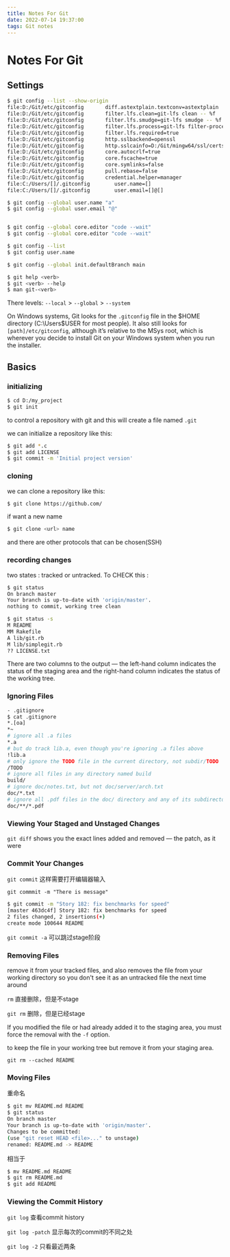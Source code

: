 ```yaml
---
title: Notes For Git
date: 2022-07-14 19:37:00
tags: Git notes
---
```


# Notes For Git

## Settings

``` bash
$ git config --list --show-origin
file:D:/Git/etc/gitconfig       diff.astextplain.textconv=astextplain
file:D:/Git/etc/gitconfig       filter.lfs.clean=git-lfs clean -- %f
file:D:/Git/etc/gitconfig       filter.lfs.smudge=git-lfs smudge -- %f
file:D:/Git/etc/gitconfig       filter.lfs.process=git-lfs filter-process
file:D:/Git/etc/gitconfig       filter.lfs.required=true
file:D:/Git/etc/gitconfig       http.sslbackend=openssl
file:D:/Git/etc/gitconfig       http.sslcainfo=D:/Git/mingw64/ssl/certs/ca-bundle.crt
file:D:/Git/etc/gitconfig       core.autocrlf=true
file:D:/Git/etc/gitconfig       core.fscache=true
file:D:/Git/etc/gitconfig       core.symlinks=false
file:D:/Git/etc/gitconfig       pull.rebase=false
file:D:/Git/etc/gitconfig       credential.helper=manager
file:C:/Users/[]/.gitconfig        user.name=[]
file:C:/Users/[]/.gitconfig        user.email=[]@[]

$ git config --global user.name "a"
$ git config --global user.email "@"


$ git config --global core.editor "code --wait"
$ git config --global core.editor "code --wait"

$ git config --list
$ git config user.name

$ git config --global init.defaultBranch main

$ git help <verb>
$ git <verb> --help
$ man git-<verb>
```

There levels: `--local` > `--global` > `--system`

On Windows systems, Git looks for the `.gitconfig` file in the $HOME directory (C:\Users\$USER for most people). It also still looks for `[path]/etc/gitconfig`, although it’s relative to the MSys root, which is wherever you decide to install Git on your Windows system when you run the installer. 

## Basics

### initializing

```bash
$ cd D:/my_project
$ git init
```

to control a repository with git and this will create a file named `.git`

we can initialize a repository like this:

```bash
$ git add *.c
$ git add LICENSE
$ git commit -m 'Initial project version'
```

### cloning

we can clone a repository like this:

```bash
$ git clone https://github.com/
```

if want a new name 

```bash
$ git clone <url> name
```

and there are other protocols that can be chosen(SSH)

### recording changes

two states : tracked or untracked. To CHECK this :

```bash
$ git status
On branch master
Your branch is up-to-date with 'origin/master'.
nothing to commit, working tree clean

$ git status -s
M README
MM Rakefile
A lib/git.rb
M lib/simplegit.rb
?? LICENSE.txt
```

There are two columns to the output — the left-hand column indicates the status of the staging area and the right-hand column indicates the status of the working tree. 

### Ignoring Files

```bash
- .gitignore
$ cat .gitignore
*.[oa]
*~
# ignore all .a files
*.a
# but do track lib.a, even though you're ignoring .a files above
!lib.a
# only ignore the TODO file in the current directory, not subdir/TODO
/TODO
# ignore all files in any directory named build
build/
# ignore doc/notes.txt, but not doc/server/arch.txt
doc/*.txt
# ignore all .pdf files in the doc/ directory and any of its subdirectories
doc/**/*.pdf
```

### Viewing Your Staged and Unstaged Changes

`git diff` shows you the exact lines added and removed — the patch, as it were

### Commit Your Changes

`git commit` 这样需要打开编辑器输入

`git commmit -m "There is message"`

```bash
$ git commit -m "Story 182: fix benchmarks for speed"
[master 463dc4f] Story 182: fix benchmarks for speed
2 files changed, 2 insertions(+)
create mode 100644 README
```

`git commit -a` 可以跳过stage阶段

### Removing Files

remove it from your tracked files, and also removes the file from your working directory so you don't see it as an untracked file the next time around

`rm` 直接删除，但是不stage

`git rm` 删除，但是已经stage

If you modified the file or had already added it to the staging area, you must force the removal with the `-f` option. 

to keep the file in your working tree but remove it from your staging area.

`git rm --cached README`

### Moving Files

重命名

```bash
$ git mv README.md README
$ git status
On branch master
Your branch is up-to-date with 'origin/master'.
Changes to be committed:
(use "git reset HEAD <file>..." to unstage)
renamed: README.md -> README
```

相当于

```bash
$ mv README.md README
$ git rm README.md
$ git add README
```

### Viewing the Commit History

`git log` 查看commit history

`git log -patch` 显示每次的commit的不同之处

`git log -2` 只看最近两条